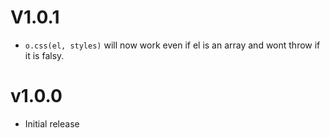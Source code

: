 # V1.0.1

-   `o.css(el, styles)` will now work even if el is an array and wont throw if it is falsy.

# v1.0.0

-   Initial release
